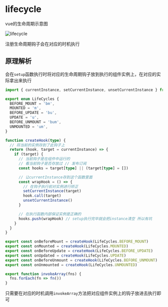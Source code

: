 # lifecycle

vue的生命周期示意图

![lifecycle](https://cdn.jsdelivr.net/gh/Rika-L/image@main/2025/202507271923652.png)

注册生命周期钩子会在对应的时机执行

## 原理解析

会在`setup`函数执行时将对应的生命周期钩子放到执行的组件实例上，在对应的实际拿出来执行

```typescript
import { currentInstance, setCurrentInstance, unsetCurrentInstance } from './component'

export enum LifeCycles {
  BEFORE_MOUNT = 'bm',
  MOUNTED = 'm',
  BEFORE_UPDATE = 'bu',
  UPDATE = 'u',
  BEFORE_UNMOUNT = 'bum',
  UNMOUNTED = 'um',
}

function createHook(type) {
  // 将当前的实例存到了此钩子上
  return (hook, target = currentInstance) => {
    if (target) {
      // 当前钩子是在组件中运行的
      // 看当前钩子是否存放过 // 发布订阅
      const hooks = target[type] || (target[type] = [])

      // 让currentInstance存到这个函数里面
      const wrapHook = () => {
        // 在钩子执行前对实例进行矫正
        setCurrentInstance(target)
        hook.call(target)
        unsetCurrentInstance()
      }

      // 在执行函数内部保证实例是正确的
      hooks.push(wrapHook) // setup执行完毕就会把instance清空 所以有坑
    }
  }
}

export const onBeforeMount = createHook(LifeCycles.BEFORE_MOUNT)
export const onMounted = createHook(LifeCycles.MOUNTED)
export const onBeforeUpdate = createHook(LifeCycles.BEFORE_UPDATE)
export const onUpdated = createHook(LifeCycles.UPDATE)
export const onBeforeUnmount = createHook(LifeCycles.BEFORE_UNMOUNT)
export const onUnmounted = createHook(LifeCycles.UNMOUNTED)

export function invokeArray(fns) {
  fns.forEach(fn => fn())
}
```

只需要在对应的时机调用`invokeArray`方法把对应组件实例上的钩子放进去执行即可
